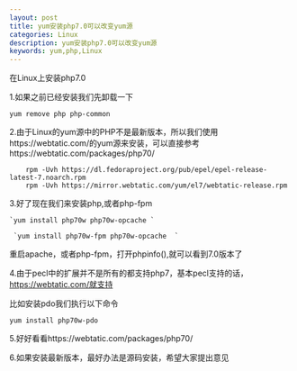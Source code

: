 ```yaml
---
layout: post
title: yum安装php7.0可以改变yum源  
categories: Linux
description: yum安装php7.0可以改变yum源
keywords: yum,php,Linux
---
```

在Linux上安装php7.0

1.如果之前已经安装我们先卸载一下

 ` yum remove php php-common ` 

2.由于Linux的yum源中的PHP不是最新版本，所以我们使用https://webtatic.com/的yum源来安装，可以直接参考https://webtatic.com/packages/php70/
```
    rpm -Uvh https://dl.fedoraproject.org/pub/epel/epel-release-latest-7.noarch.rpm  
    rpm -Uvh https://mirror.webtatic.com/yum/el7/webtatic-release.rpm  
```

3.好了现在我们来安装php,或者php-fpm

    `yum install php70w php70w-opcache `

     `yum install php70w-fpm php70w-opcache  `

重启apache，或者php-fpm，打开phpinfo(),就可以看到7.0版本了

4.由于pecl中的扩展并不是所有的都支持php7，基本pecl支持的话，https://webtatic.com/就支持

比如安装pdo我们执行以下命令

 `yum install php70w-pdo  `


5.好好看看https://webtatic.com/packages/php70/

6.如果安装最新版本，最好办法是源码安装，希望大家提出意见
